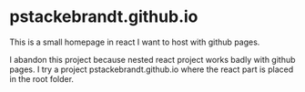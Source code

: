 # pstackebrandt.github.io
This is a small homepage in react I want to host with github pages.

I abandon this project because nested react project works badly with github pages. 
I try a project pstackebrandt.github.io where the react part is placed in the root folder.
